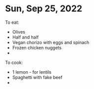 # Sun, Sep 25, 2022
To eat:
* Olives
* Half and half
* Vegan chorizo with eggs and spinach
* Frozen chicken nuggets
* 
To cook:
* 1 lemon - for lentils
* Spaghetti with fake beef
* 